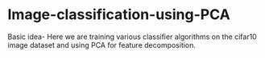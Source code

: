 # Image-classification-using-PCA
Basic idea- Here we are training various classifier algorithms on the cifar10 image dataset and using PCA for feature decomposition.
